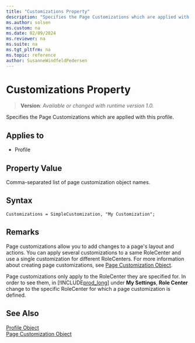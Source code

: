 ```yaml
---
title: "Customizations Property"
description: "Specifies the Page Customizations which are applied with this profile."
ms.author: solsen
ms.custom: na
ms.date: 02/09/2024
ms.reviewer: na
ms.suite: na
ms.tgt_pltfrm: na
ms.topic: reference
author: SusanneWindfeldPedersen
---
```

[//]: # (START>DO_NOT_EDIT)
[//]: # (IMPORTANT:Do not edit any of the content between here and the END>DO_NOT_EDIT.)
[//]: # (Any modifications should be made in the .xml files in the ModernDev repo.)
# Customizations Property
> **Version**: _Available or changed with runtime version 1.0._

Specifies the Page Customizations which are applied with this profile.

## Applies to
-   Profile

[//]: # (IMPORTANT: END>DO_NOT_EDIT)

## Property Value

Comma-separated list of page customization object names.

## Syntax

```AL
Customizations = SimpleCustomization, "My Customization";
```

## Remarks

Page customizations allow you to add changes to a page's layout and actions. You can apply several customizations to a same RoleCenter and use a single customization for different RoleCenters. For more information about creating page customizations, see [Page Customization Object](../devenv-page-customization-object.md).

Page customizations only apply to the RoleCenter they are specified for. In order to see them, in [!INCLUDE[prod_long](../includes/prod_long.md)] under **My Settings**, **Role Center** change to the specific RoleCenter for which a page customization is defined.

## See Also  

[Profile Object](../devenv-profile-object.md)  
[Page Customization Object](../devenv-page-customization-object.md)